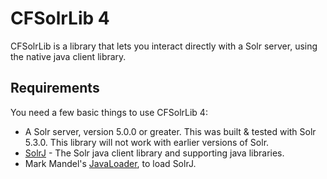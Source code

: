 CFSolrLib 4
=============

CFSolrLib is a library that lets you interact directly with a Solr server, using the native java client library.

Requirements
-------

You need a few basic things to use CFSolrLib 4:

* A Solr server, version 5.0.0 or greater. This was built &amp; tested with Solr 5.3.0. This library will not work with earlier versions of Solr.
* [SolrJ](http://wiki.apache.org/solr/Solrj) - The Solr java client library and supporting java libraries.
* Mark Mandel's [JavaLoader](http://www.compoundtheory.com/?action=javaloader.index), to load SolrJ.
